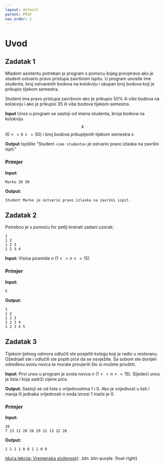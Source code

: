 ```yaml
---
layout: default
parent: PRSP
nav_order: 1
---
```


# Uvod

## Zadatak 1

Mladom asistentu potreban je program s pomoću kojeg provjerava ako je student ostvario pravo pristupa završnom ispitu. U program unosite ime studenta, broj ostvarenih bodova na kolokviju i ukupan broj bodova koji je prikupio tijekom semestra.

Student ima pravo pristupa završnom ako je prikupio 50% ili više bodova na kolokviju i ako je prikupio 35 ili više bodova tijekom semestra.

**Input**
Unos u program se sastoji od imena studenta, broja bodova na kolokviju $$k$$ $(0 <= k <= 30)$ i broj bodova prikupljenih tijekom semestra $s$

**Output**
Ispišite "Student `<ime studenta>` je ostvario pravo izlaska na završni ispit."

### Primjer

**Input:**

```text
Marko 20 50
```

**Output:**

```text
Student Marko je ostvario pravo izlaska na završni ispit.
```

## Zadatak 2

Potrebno je s pomoću for petlji kreirati zadani uzorak:

```text
1 
1 2 
1 2 3 
1 2 3 4 
```

**Input:** Visina piramide $n$ $(1 <= n <= 15)$

### Primjer

**Input:**

```text
5
```

**Output:**

```text
1 
1 2 
1 2 3 
1 2 3 4 
1 2 3 4 5
```

## Zadatak 3

Tijekom ljetnog odmora odlučili ste posjetiti kolegu koji je radio u restoranu. Ožednjeli ste i odlučili ste popiti piće da se osvježite. Sa sobom ste donijeli određenu svotu novca te morate provjeriti što si možete priuštiti.

**Input:**
Prvi unos u program je svota novca $n$ $(1 <= n <= 15)$. Sljedeći unos je lista $l$ koja sadrži cijene pića.

**Output:**
Sastoji se od liste s vrijednostima $1$ i $0$. Ako je vrijednost u listi $l$ manja ili jednaka vrijednosti $n$ onda iznosi $1$ inače je $0$.

### Primjer

**Input:**

```text
20
7 13 11 20 26 29 12 13 22 28 
```

**Output:**

```text
1 1 1 1 0 0 1 1 0 0
```

[Iduća lekcija: Vremenska složenost](../vremenska-slozenost){: .btn .btn-purple .float-right}
